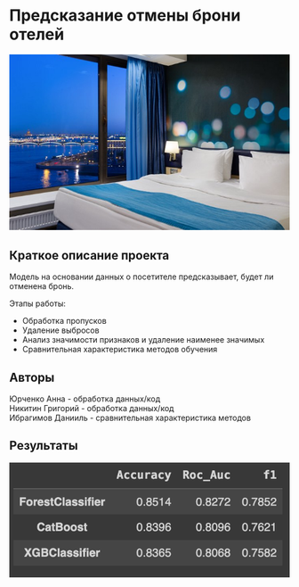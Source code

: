 # Предсказание отмены брони отелей

![Alt text](images/image.png)

## Краткое описание проекта

Модель на основании данных о посетителе предсказывает, будет ли отменена бронь.

Этапы работы:

- Обработка пропусков
- Удаление выбросов
- Анализ значимости признаков и удаление наименее значимых
- Сравнительная характеристика методов обучения

## Авторы

Юрченко Анна - обработка данных/код <br/>
Никитин Григорий - обработка данных/код <br/>
Ибрагимов Данииль - сравнительная характеристика методов <br/>

## Результаты

![Alt text](images/image2.png)
